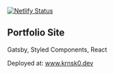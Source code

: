 [![Netlify Status](https://api.netlify.com/api/v1/badges/ea31c79b-f887-44b4-924c-f1de899548a2/deploy-status)](https://app.netlify.com/sites/krnsk0/deploys)

## Portfolio Site

Gatsby, Styled Components, React

Deployed at: www.krnsk0.dev
